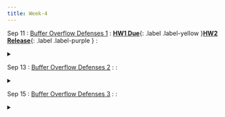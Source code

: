 ```yaml
---
title: Week-4
---
```





Sep 11
: [Buffer Overflow Defenses 1]()
  : [**HW1 Due**](https://purdue.brightspace.com/d2l/le/content/832199/viewContent/14099764/View){: .label .label-yellow }[**HW2 Release**](https://purdue.brightspace.com/d2l/le/content/832199/viewContent/14161251/View){: .label .label-purple }
  : <details title="recommended readings" class="my"><summary><i class="icon fas fa-book-reader "></i></summary><span class="fs-2" markdown=1> Read [ASLR](https://pax.grsecurity.net/docs/aslr.txt); [NOEXEC](https://pax.grsecurity.net/docs/noexec.txt).</span></details>
  

Sep 13
: [Buffer Overflow Defenses 2]()
  : 
  : <details title="recommended readings" class="my"><summary><i class="icon fas fa-book-reader "></i></summary><span class="fs-2" markdown=1> Same as prev lecture: Read [ASLR](https://pax.grsecurity.net/docs/aslr.txt); [NOEXEC](https://pax.grsecurity.net/docs/noexec.txt).</span></details>



Sep 15
: [Buffer Overflow Defenses 3]()
  : 
  : <details title="recommended readings" class="my"><summary><i class="icon fas fa-book-reader "></i></summary><span class="fs-2" markdown=1> Same as prev lecture: Read [ASLR](https://pax.grsecurity.net/docs/aslr.txt); [NOEXEC](https://pax.grsecurity.net/docs/noexec.txt).</span></details>
